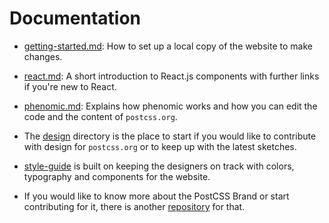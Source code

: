 # Documentation

* [getting-started.md](getting-started.md): How to set up a local copy of the website to make changes.

* [react.md](react.md): A short introduction to React.js components with further links if you're new to React.

* [phenomic.md](phenomic.md): Explains how phenomic works and how you can edit the code and the content of `postcss.org`.

* The [design](../design/README.md) directory is the place to start if you would like to contribute with design for `postcss.org` or to keep up with the latest sketches.

* [style-guide](../style-guide/README.md) is built on keeping the designers on track with colors, typography and components for the website.

* If you would like to know more about the PostCSS Brand or start contributing for it, there is another [repository](https://github.com/postcss/brand) for that.
